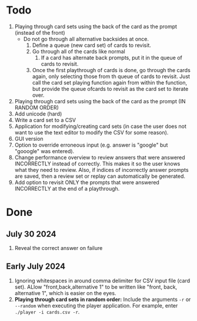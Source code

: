 # Todo 

1. Playing through card sets using the back of the card as the prompt (instead of the front)
	- Do not go through all alternative backsides at once.
		1. Define a queue (new card set) of cards to revisit.
		2. Go through all of the cards like normal
			1. If a card has alternate back prompts, put it in the queue of cards to revisit.
		3. Once the first playthrough of cards is done, go through the cards again, only selecting those from th queue of cards to revisit. Just call the card set playing function again from within the function, but provide the queue ofcards to revisit as the card set to iterate over.
2. Playing through card sets using the back of the card as the prompt (IN RANDOM ORDER)
3. Add unicode (hard)
4. Write a card set to a CSV
5. Application for modifying/creating card sets (in case the user does not want to use the text editor to modify the CSV for some reason).
6. GUI version
7. Option to override erroneous input (e.g. answer is "google" but "gooogle" was entered).
8. Change performance overview to review answers that were answered INCORRECTLY instead of correctly. This makes it so the user knows what they need to review. Also, if indices of incorrectly answer prompts are saved, then a review set or replay can automatically be generated.
9. Add option to revisit ONLY the prompts that were answered INCORRECTLY at the end of a playthrough.


# Done

## July 30 2024

1. Reveal the correct answer on failure

## Early July 2024

1. Ignoring whitespaces in around comma delimiter for CSV input file (card set). ALlow "front,back,alternative 1" to be written like "front, back, alternative 1", which is easier on the eyes.
2. **Playing through card sets in random order:** Include the arguments `-r` or `--random` when executing the player application. For example, enter `./player -i cards.csv -r`. 
